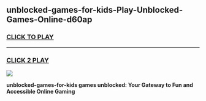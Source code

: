 
## unblocked-games-for-kids-Play-Unblocked-Games-Online-d60ap
<h3>
<a href="https://premium76.site?title=unblocked-games-for-kids&ref=25A">CLICK TO PLAY</a></h3>
<hr>

<h3>
<a href="https://premium76.site?title=unblocked-games-for-kids&ref=25A">CLICK 2 PLAY</a>
  
</h3>

<a href="https://premium76.site?title=unblocked-games-for-kids&ref=25A"><img src="https://clearcache.store/games.png"></a>


**unblocked-games-for-kids games unblocked: Your Gateway to Fun and Accessible Online Gaming**
